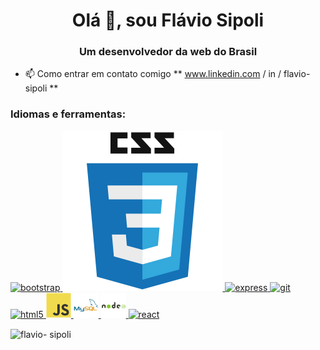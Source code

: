 <h1 align = "center"> Olá 👋, sou Flávio Sipoli </h1>
<h3 align = "center"> Um desenvolvedor da web do Brasil </h3>

- 📫 Como entrar em contato comigo ** www.linkedin.com / in / flavio-sipoli **


<h3 align = "left"> Idiomas e ferramentas: </h3>
<p align = "left"> <a href="https://getbootstrap.com" target="_blank"> <img src = "https://raw.githubusercontent.com/devicons/devicon/master/icons/ bootstrap / bootstrap-plain-wordmark.svg "alt =" bootstrap "width =" 40 "height =" 40 "/> </a> <a href =" https://www.w3schools.com/css/ "target = "_ blank"> <img src = "https://raw.githubusercontent.com/devicons/devicon/master/icons/css3/css3-original-wordmark.svg" alt = "css3" largura = "40" altura = "40" /> </a> <a href="https://expressjs.com" target="_blank"> <img src = "https: //raw.githubusercontent.com / devicons / devicon / master / icons / express / express-original-wordmark.svg "alt =" express "width =" 40 "height =" 40 "/> </a> <a href =" https: // git-scm.com/ "target =" _ blank "> <img src =" https://www.vectorlogo.zone/logos/git-scm/git-scm-icon.svg "alt =" git "width =" 40 "height =" 40 "/> </a> <a href="https://www.w3.org/html/" target="_blank"> <img src =" https: //raw.githubusercontent. com / devicons / devicon / master / icons / html5 / html5-original-wordmark.svg "alt =" html5 "width =" 40 "height =" 40 "/> </a> <a href =" https: // developer.mozilla.org/en-US/docs/Web/JavaScript "target = "_ blank"> <img src = "https://raw.githubusercontent.com/devicons/devicon/master/icons/javascript/javascript-original.svg" alt = "javascript" width = "40" height = " 40 "/> </a> <a href="https://www.mysql.com/" target="_blank"> <img src =" https://raw.githubusercontent.com/devicons/devicon/master /icons/mysql/mysql-original-wordmark.svg "alt =" mysql "width =" 40 "height =" 40 "/> </a> <a href =" https://nodejs.org "target =" _blank "> <img src =" https://raw.githubusercontent.com/devicons/devicon/master/icons/nodejs/nodejs-original-wordmark.svg "alt =" nodejs "width =" 40 "height ="40 "/> </a> <a href="https://reactjs.org/" target="_blank"> <img src =" https://raw.githubusercontent.com/devicons/devicon/master/icons /react/react-original-wordmark.svg "alt =" react "width =" 40 "height =" 40 "/> </a> </p>

<p> <img align = "center" src = "https://github-readme-stats.vercel.app/api/top-langs?username=flavio-sipoli&show_icons=true&locale=en&layout=compact" alt = "flavio- sipoli "/> </p>
